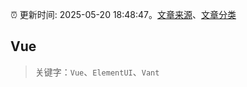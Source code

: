 :alarm_clock: 更新时间: 2025-05-20 18:48:47。[文章来源](/README.md)、[文章分类](/TAGS.md)

## Vue


> 关键字：`Vue`、`ElementUI`、`Vant`



